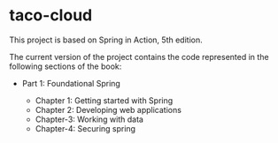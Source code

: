 # taco-cloud

This project is based on Spring in Action, 5th edition.

The current version of the project contains the code represented in the following sections of the book:
- Part 1: Foundational Spring  

  - Chapter 1: Getting started with Spring  
  - Chapter 2: Developing web applications  
  - Chapter-3: Working with data  
  - Chapter-4: Securing spring  
